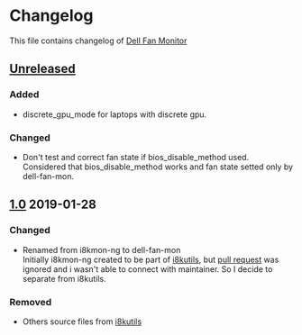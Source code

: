 # Changelog 
This file contains changelog of [Dell Fan Monitor](https://github.com/ru-ace/dell-fan-mon/)
## [Unreleased]
### Added
- discrete_gpu_mode for laptops with discrete gpu. 
### Changed
- Don't test and correct fan state if bios_disable_method used. Considered that bios_disable_method works and fan state setted only by dell-fan-mon. 
<!--## [Unreleased]

### Added
### Changed
### Fixed
### Removed
-->

## [1.0] 2019-01-28
### Changed
- Renamed from i8kmon-ng to dell-fan-mon<br>
  Initially i8kmon-ng created to be part of [i8kutils](https://github.com/vitorafsr/i8kutils), but [pull request](https://github.com/vitorafsr/i8kutils/pull/18) was ignored and i wasn't able to connect with maintainer. So I decide to separate from i8kutils.
### Removed
- Others source files from [i8kutils](https://github.com/vitorafsr/i8kutils)  

[Unreleased]: https://github.com/ru-ace/dell-fan-mon/compare/v1.0...HEAD
[1.0]: https://github.com/ru-ace/dell-fan-mon/compare/v0.0...v1.0
